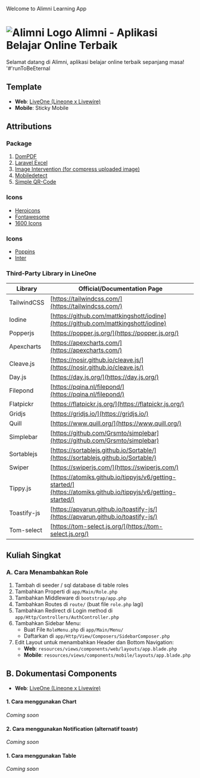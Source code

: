 Welcome to Alimni Learning App

# ![Alimni Logo](https://drive.google.com/file/d/1d2xS9GqhaUL4NOPfzegTebT-TDVvPMyN/view?usp=sharing) Alimni - Aplikasi Belajar Online Terbaik

Selamat datang di Alimni, aplikasi belajar online terbaik sepanjang masa! 
'#'runToBeEternal 

## Template
- **Web**: [LiveOne (Lineone x Livewire)](https://www.notion.so/LiveOne-18618c3ddd11808f812aeaebf01439fb)
- **Mobile**: Sticky Mobile

## Attributions

### Package
1. [DomPDF](https://github.com/barryvdh/laravel-dompdf)
2. [Laravel Excel](https://docs.laravel-excel.com/3.1/getting-started/installation.html)
3. [Image Intervention (for compress uploaded image)](https://image.intervention.io/v3/introduction/installation)
4. [Mobiledetect](https://docs.mobiledetect.net/home/install)
5. [Simple QR-Code](https://github.com/simplesoftwareio/simple-qrcode?tab=readme-ov-file)

### Icons
- [Heroicons]()
- [Fontawesome]()
- [1600 Icons]()

### Icons
- [Poppins]()
- [Inter]()

### Third-Party Library in LineOne

| Library       | Official/Documentation Page                          |
|---------------|------------------------------------------------------|
| TailwindCSS   | [https://tailwindcss.com/](https://tailwindcss.com/) |
| Iodine        | [https://github.com/mattkingshott/iodine](https://github.com/mattkingshott/iodine) |
| Popperjs      | [https://popper.js.org/](https://popper.js.org/)     |
| Apexcharts    | [https://apexcharts.com/](https://apexcharts.com/)   |
| Cleave.js     | [https://nosir.github.io/cleave.js/](https://nosir.github.io/cleave.js/) |
| Day.js        | [https://day.js.org/](https://day.js.org/)           |
| Filepond      | [https://pqina.nl/filepond/](https://pqina.nl/filepond/) |
| Flatpickr     | [https://flatpickr.js.org/](https://flatpickr.js.org/) |
| Gridjs        | [https://gridjs.io/](https://gridjs.io/)             |
| Quill         | [https://www.quill.org/](https://www.quill.org/)     |
| Simplebar     | [https://github.com/Grsmto/simplebar](https://github.com/Grsmto/simplebar) |
| Sortablejs    | [https://sortablejs.github.io/Sortable/](https://sortablejs.github.io/Sortable/) |
| Swiper        | [https://swiperjs.com/](https://swiperjs.com/)       |
| Tippy.js      | [https://atomiks.github.io/tippyjs/v6/getting-started/](https://atomiks.github.io/tippyjs/v6/getting-started/) |
| Toastify-js   | [https://apvarun.github.io/toastify-js/](https://apvarun.github.io/toastify-js/) |
| Tom-select    | [https://tom-select.js.org/](https://tom-select.js.org/) |


## Kuliah Singkat

### A. Cara Menambahkan Role
1. Tambah di seeder / sql database di table roles
2. Tambahkan Properti di `app/Main/Role.php`
3. Tambahkan Middleware di `bootstrap/app.php`
4. Tambahkan Routes di `route/` (buat file `role.php` lagi)
5. Tambahkan Redirect di Login method di `app/Http/Controllers/AuthController.php`
6. Tambahkan Sidebar Menu:
    - Buat File `RoleMenu.php` di `app/Main/Menu/`
    - Daftarkan di `app/Http/View/Composers/SidebarComposer.php`
7. Edit Layout untuk menambahkan Header dan Bottom Navigation:
    - **Web**: `resources/views/components/web/layouts/app.blade.php`
    - **Mobile**: `resources/views/components/mobile/layouts/app.blade.php`

## B. Dokumentasi Components
- **Web**: [LiveOne (Lineone x Livewire)](https://www.notion.so/LiveOne-18618c3ddd11808f812aeaebf01439fb)

#### 1. Cara menggunakan Chart
_Coming soon_

#### 2. Cara menggunakan Notification (alternatif toastr)
_Coming soon_

#### 1. Cara menggunakan Table
_Coming soon_
